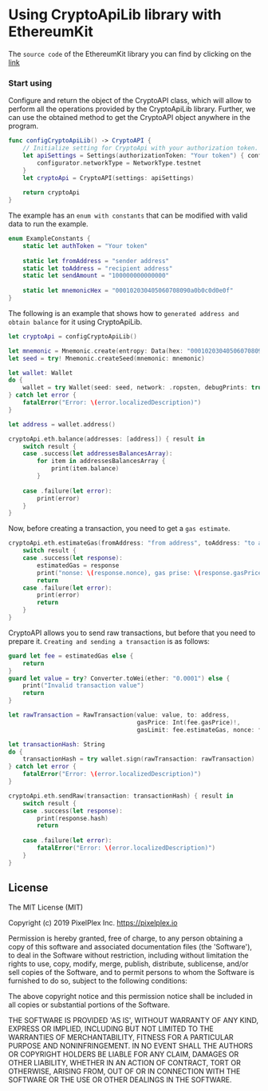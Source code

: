 # Using CryptoApiLib library with EthereumKit

The `source code` of the EthereumKit library you can find  by clicking on the [link](https://github.com/D-Technologies/EthereumKit)

### Start using

Сonfigure and return the object of the CryptoAPI class, which will allow to perform all the operations provided by the CryptoApiLib library.
Further, we can use the obtained method to get the CryptoAPI object anywhere in the program.
```swift
func configCryptoApiLib() -> CryptoAPI {
    // Initialize setting for CryptoApi with your authorization token.
    let apiSettings = Settings(authorizationToken: "Your token") { configurator in
        configurator.networkType = NetworkType.testnet
    }
    let cryptoApi = CryptoAPI(settings: apiSettings)
    
    return cryptoApi
}
```

The example has an `enum with constants` that can be modified with valid data to run the example.
```swift
enum ExampleConstants {
    static let authToken = "Your token"
    
    static let fromAddress = "sender address"
    static let toAddress = "recipient address"
    static let sendAmount = "100000000000000"
    
    static let mnemonicHex = "000102030405060708090a0b0c0d0e0f"
}
```

The following is an example that shows how to `generated address and obtain balance` for it using CryptoApiLib.
```swift
let cryptoApi = configCryptoApiLib()

let mnemonic = Mnemonic.create(entropy: Data(hex: "000102030405060708090a0b0c0d0e0f"))
let seed = try! Mnemonic.createSeed(mnemonic: mnemonic)

let wallet: Wallet
do {
    wallet = try Wallet(seed: seed, network: .ropsten, debugPrints: true)
} catch let error {
    fatalError("Error: \(error.localizedDescription)")
}

let address = wallet.address()

cryptoApi.eth.balance(addresses: [address]) { result in
    switch result {
    case .success(let addressesBalancesArray):
        for item in addressesBalancesArray {
            print(item.balance)
        }
        
    case .failure(let error):
        print(error)
    }
}
```

Now, before creating a transaction, you need to get a `gas estimate`.
```swift
cryptoApi.eth.estimateGas(fromAddress: "from address", toAddress: "to address", data: "", value: "value") { result in
    switch result {
    case .success(let response):
        estimatedGas = response
        print("nonse: \(response.nonce), gas prise: \(response.gasPrice), estimate: \(response.estimateGas).")
        return
    case .failure(let error):
        print(error)
        return
    }
}
```

CryptoAPI allows you to send raw transactions, but before that you need to prepare it.
`Creating and sending a transaction` is as follows:
```swift
guard let fee = estimatedGas else {
    return
}
guard let value = try? Converter.toWei(ether: "0.0001") else {
    print("Invalid transaction value")
    return
}

let rawTransaction = RawTransaction(value: value, to: address, 
                                    gasPrice: Int(fee.gasPrice)!, 
                                    gasLimit: fee.estimateGas, nonce: fee.nonce)

let transactionHash: String
do {
    transactionHash = try wallet.sign(rawTransaction: rawTransaction)
} catch let error {
    fatalError("Error: \(error.localizedDescription)")
}

cryptoApi.eth.sendRaw(transaction: transactionHash) { result in
    switch result {
    case .success(let response):
        print(response.hash)
        return
        
    case .failure(let error):
        fatalError("Error: \(error.localizedDescription)")
    }
}
```


## License

The MIT License (MIT)

Copyright (c) 2019 PixelPlex Inc. <https://pixelplex.io>

Permission is hereby granted, free of charge, to any person obtaining
a copy of this software and associated documentation files (the
'Software'), to deal in the Software without restriction, including
without limitation the rights to use, copy, modify, merge, publish,
distribute, sublicense, and/or sell copies of the Software, and to
permit persons to whom the Software is furnished to do so, subject to
the following conditions:

The above copyright notice and this permission notice shall be
included in all copies or substantial portions of the Software.

THE SOFTWARE IS PROVIDED 'AS IS', WITHOUT WARRANTY OF ANY KIND,
EXPRESS OR IMPLIED, INCLUDING BUT NOT LIMITED TO THE WARRANTIES OF
MERCHANTABILITY, FITNESS FOR A PARTICULAR PURPOSE AND NONINFRINGEMENT.
IN NO EVENT SHALL THE AUTHORS OR COPYRIGHT HOLDERS BE LIABLE FOR ANY
CLAIM, DAMAGES OR OTHER LIABILITY, WHETHER IN AN ACTION OF CONTRACT,
TORT OR OTHERWISE, ARISING FROM, OUT OF OR IN CONNECTION WITH THE
SOFTWARE OR THE USE OR OTHER DEALINGS IN THE SOFTWARE.
